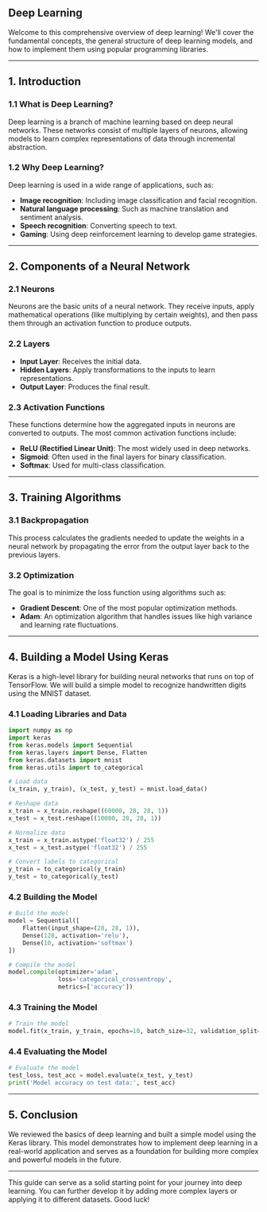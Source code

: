 ## Deep Learning

Welcome to this comprehensive overview of deep learning! We'll cover the fundamental concepts, the general structure of deep learning models, and how to implement them using popular programming libraries.

---

## 1. Introduction

### 1.1 What is Deep Learning?
Deep learning is a branch of machine learning based on deep neural networks. These networks consist of multiple layers of neurons, allowing models to learn complex representations of data through incremental abstraction.

### 1.2 Why Deep Learning?
Deep learning is used in a wide range of applications, such as:
- **Image recognition**: Including image classification and facial recognition.
- **Natural language processing**: Such as machine translation and sentiment analysis.
- **Speech recognition**: Converting speech to text.
- **Gaming**: Using deep reinforcement learning to develop game strategies.

---

## 2. Components of a Neural Network

### 2.1 Neurons
Neurons are the basic units of a neural network. They receive inputs, apply mathematical operations (like multiplying by certain weights), and then pass them through an activation function to produce outputs.

### 2.2 Layers
- **Input Layer**: Receives the initial data.
- **Hidden Layers**: Apply transformations to the inputs to learn representations.
- **Output Layer**: Produces the final result.

### 2.3 Activation Functions
These functions determine how the aggregated inputs in neurons are converted to outputs. The most common activation functions include:
- **ReLU (Rectified Linear Unit)**: The most widely used in deep networks.
- **Sigmoid**: Often used in the final layers for binary classification.
- **Softmax**: Used for multi-class classification.

---

## 3. Training Algorithms

### 3.1 Backpropagation
This process calculates the gradients needed to update the weights in a neural network by propagating the error from the output layer back to the previous layers.

### 3.2 Optimization
The goal is to minimize the loss function using algorithms such as:
- **Gradient Descent**: One of the most popular optimization methods.
- **Adam**: An optimization algorithm that handles issues like high variance and learning rate fluctuations.

---

## 4. Building a Model Using Keras

Keras is a high-level library for building neural networks that runs on top of TensorFlow. We will build a simple model to recognize handwritten digits using the MNIST dataset.

### 4.1 Loading Libraries and Data

```python
import numpy as np
import keras
from keras.models import Sequential
from keras.layers import Dense, Flatten
from keras.datasets import mnist
from keras.utils import to_categorical

# Load data
(x_train, y_train), (x_test, y_test) = mnist.load_data()

# Reshape data
x_train = x_train.reshape((60000, 28, 28, 1))
x_test = x_test.reshape((10000, 28, 28, 1))

# Normalize data
x_train = x_train.astype('float32') / 255
x_test = x_test.astype('float32') / 255

# Convert labels to categorical
y_train = to_categorical(y_train)
y_test = to_categorical(y_test)
```

### 4.2 Building the Model

```python
# Build the model
model = Sequential([
    Flatten(input_shape=(28, 28, 1)),
    Dense(128, activation='relu'),
    Dense(10, activation='softmax')
])

# Compile the model
model.compile(optimizer='adam', 
              loss='categorical_crossentropy', 
              metrics=['accuracy'])
```

### 4.3 Training the Model

```python
# Train the model
model.fit(x_train, y_train, epochs=10, batch_size=32, validation_split=0.2)
```

### 4.4 Evaluating the Model

```python
# Evaluate the model
test_loss, test_acc = model.evaluate(x_test, y_test)
print('Model accuracy on test data:', test_acc)
```

---

## 5. Conclusion

We reviewed the basics of deep learning and built a simple model using the Keras library. This model demonstrates how to implement deep learning in a real-world application and serves as a foundation for building more complex and powerful models in the future.

---

This guide can serve as a solid starting point for your journey into deep learning. You can further develop it by adding more complex layers or applying it to different datasets. Good luck!
